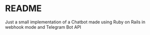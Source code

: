 # README

Just a small implementation of a Chatbot made using Ruby on Rails in webhook mode and Telegram Bot API
